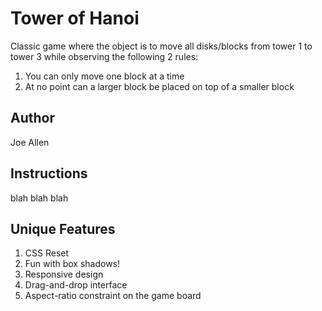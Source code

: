 # Tower of Hanoi

Classic game where the object is to move all disks/blocks from tower 1 to tower 3 while observing the following 2 rules:
  1. You can only move one block at a time
  1. At no point can a larger block be placed on top of a smaller block

## Author

Joe Allen

## Instructions

blah blah blah

## Unique Features

1. CSS Reset
1. Fun with box shadows!
1. Responsive design
1. Drag-and-drop interface
1. Aspect-ratio constraint on the game board
